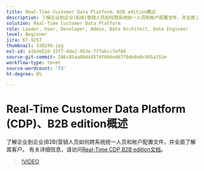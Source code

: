 ```yaml
---
title: Real-Time Customer Data Platform、B2B edition概述
description: 了解企业到企业(B2B)营销人员如何跨系统统一人员和帐户配置文件，并全面了解其客户。
solution: Real-Time Customer Data Platform
role: Leader, User, Developer, Admin, Data Architect, Data Engineer
level: Beginner
jira: KT-9257
thumbnail: 338249.jpg
exl-id: a1bde52d-33f7-4de2-953e-ff7abcc7ef84
source-git-commit: 286c85aa88d44574f00ded67f0de8e0c945a153e
workflow-type: tm+mt
source-wordcount: '73'
ht-degree: 0%

---
```


# Real-Time Customer Data Platform (CDP)、B2B edition概述

了解企业到企业(B2B)营销人员如何跨系统统一人员和帐户配置文件，并全面了解其客户。 有关详细信息，请访问[Real-Time CDP B2B edition文档](https://experienceleague.adobe.com/docs/experience-platform/rtcdp/b2b-overview.html)。

>[!VIDEO](https://video.tv.adobe.com/v/338249?learn=on&enablevpops)

